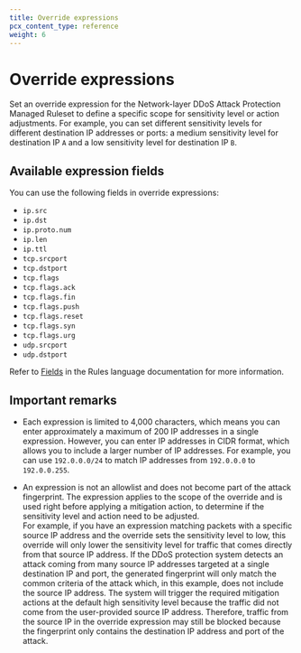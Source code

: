```yaml
---
title: Override expressions
pcx_content_type: reference
weight: 6
---
```


# Override expressions

Set an override expression for the Network-layer DDoS Attack Protection Managed Ruleset to define a specific scope for sensitivity level or action adjustments. For example, you can set different sensitivity levels for different destination IP addresses or ports: a medium sensitivity level for destination IP `A` and a low sensitivity level for destination IP `B`.

## Available expression fields

You can use the following fields in override expressions:

- `ip.src`
- `ip.dst`
- `ip.proto.num`
- `ip.len`
- `ip.ttl`
- `tcp.srcport`
- `tcp.dstport`
- `tcp.flags`
- `tcp.flags.ack`
- `tcp.flags.fin`
- `tcp.flags.push`
- `tcp.flags.reset`
- `tcp.flags.syn`
- `tcp.flags.urg`
- `udp.srcport`
- `udp.dstport`

Refer to [Fields](/ruleset-engine/rules-language/fields/) in the Rules language documentation for more information.

## Important remarks

* Each expression is limited to 4,000 characters, which means you can enter approximately a maximum of 200 IP addresses in a single expression. However, you can enter IP addresses in CIDR format, which allows you to include a larger number of IP addresses. For example, you can use `192.0.0.0/24` to match IP addresses from `192.0.0.0` to `192.0.0.255`.

* An expression is not an allowlist and does not become part of the attack fingerprint. The expression applies to the scope of the override and is used right before applying a mitigation action, to determine if the sensitivity level and action need to be adjusted.<br>
For example, if you have an expression matching packets with a specific source IP address and the override sets the sensitivity level to low, this override will only lower the sensitivity level for traffic that comes directly from that source IP address. If the DDoS protection system detects an attack coming from many source IP addresses targeted at a single destination IP and port, the generated fingerprint will only match the common criteria of the attack which, in this example, does not include the source IP address. The system will trigger the required mitigation actions at the default high sensitivity level because the traffic did not come from the user-provided source IP address. Therefore, traffic from the source IP in the override expression may still be blocked because the fingerprint only contains the destination IP address and port of the attack.
